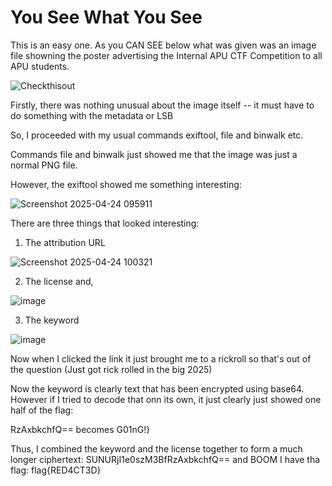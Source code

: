 # You See What You See
This is an easy one. As you CAN SEE below what was given was an image file showning the poster advertising the Internal APU CTF Competition to all APU students.

![Checkthisout](https://github.com/user-attachments/assets/a02cc3fd-4544-4e37-ab27-4b4883fcade3)


Firstly, there was nothing unusual about the image itself -- it must have to do something with the metadata or LSB

So, I proceeded with my usual commands exiftool, file and binwalk etc.

Commands file and binwalk just showed me that the image was just a normal PNG file.

However, the exiftool showed me something interesting:

![Screenshot 2025-04-24 095911](https://github.com/user-attachments/assets/79acb5f7-e9d3-4096-b2e7-9b404dc14c68)

There are three things that looked interesting:

1. The attribution URL 

![Screenshot 2025-04-24 100321](https://github.com/user-attachments/assets/6b4a41c4-3e60-4f93-adfd-a7fb5ae675b7)

2. The license and,

![image](https://github.com/user-attachments/assets/a67e7545-0736-4e7a-84c1-b4c6e0262c6e)

3. The keyword

![image](https://github.com/user-attachments/assets/f3daa058-17ef-4de4-898a-f738a691276b)

Now when I clicked the link it just brought me to a rickroll so that's out of the question
(Just got rick rolled in the big 2025)

Now the keyword is clearly text that has been encrypted using base64. However if I tried to decode that onn its own, it just clearly just showed one half of the flag:

RzAxbkchfQ== becomes G01nG!}

Thus, I combined the keyword and the license together to form a much longer ciphertext:
SUNURjI1e0szM3BfRzAxbkchfQ==
and BOOM I have tha flag:
flag{RED4CT3D}
